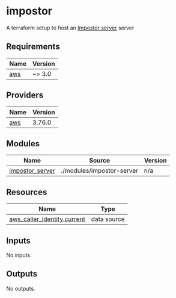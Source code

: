 # impostor
A terraform setup to host an [Impostor server](https://github.com/Impostor/Impostor) server
<!-- BEGIN_TF_DOCS -->
## Requirements

| Name | Version |
|------|---------|
| <a name="requirement_aws"></a> [aws](#requirement\_aws) | ~> 3.0 |

## Providers

| Name | Version |
|------|---------|
| <a name="provider_aws"></a> [aws](#provider\_aws) | 3.76.0 |

## Modules

| Name | Source | Version |
|------|--------|---------|
| <a name="module_impostor_server"></a> [impostor\_server](#module\_impostor\_server) | ./modules/impostor-server | n/a |

## Resources

| Name | Type |
|------|------|
| [aws_caller_identity.current](https://registry.terraform.io/providers/hashicorp/aws/latest/docs/data-sources/caller_identity) | data source |

## Inputs

No inputs.

## Outputs

No outputs.
<!-- END_TF_DOCS -->
